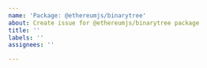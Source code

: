 ```yaml
---
name: 'Package: @ethereumjs/binarytree'
about: Create issue for @ethereumjs/binarytree package
title: ''
labels: ''
assignees: ''

---
```



